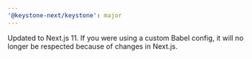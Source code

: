 ```yaml
---
'@keystone-next/keystone': major
---
```


Updated to Next.js 11. If you were using a custom Babel config, it will no longer be respected because of changes in Next.js.
